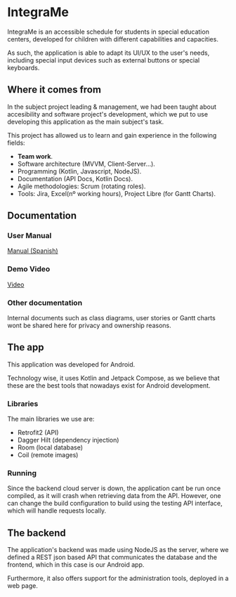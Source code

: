 # IntegraMe
IntegraMe is an accessible schedule for students in special education centers, developed for children with
different capabilities and capacities.

As such, the application is able to adapt its UI/UX to the user's needs, including special input devices
such as external buttons or special keyboards.

## Where it comes from
In the subject project leading & management, we had been taught about accesibility and software project's
development, which we put to use developing this application as the main subject's task.

This project has allowed us to learn and gain experience in the following fields:
- **Team work**.
- Software architecture (MVVM, Client-Server...).
- Programming (Kotlin, Javascript, NodeJS).
- Documentation (API Docs, Kotlin Docs).
- Agile methodologies: Scrum (rotating roles).
- Tools: Jira, Excel(nº working hours), Project Libre (for Gantt Charts).


## Documentation
### User Manual
[Manual (Spanish)](./docs/IntegraMe%20-%20Manual%20de%20usuario.pdf)

### Demo Video
[Video](https://drive.google.com/file/d/1_YsjN3gcTFMF-7AKU8YTBJ_OMu0nzLfL/view?usp=sharing "IntegraMe Demo")

### Other documentation
Internal documents such as class diagrams, user stories or Gantt charts wont be shared here for privacy and ownership reasons.


## The app
This application was developed for Android. 

Technology wise, it uses Kotlin and Jetpack Compose, as we believe that these are the best
tools that nowadays exist for Android development.

### Libraries
The main libraries we use are:
- Retrofit2 (API)
- Dagger Hilt (dependency injection)
- Room (local database)
- Coil (remote images)

### Running
Since the backend cloud server is down, the application cant be run once compiled, as it will crash when retrieving data from the API.
However, one can change the build configuration to build using the testing API interface, which will handle requests locally.


## The backend
The application's backend was made using NodeJS as the server, where we defined a REST json based
API that communicates the database and the frontend, which in this case is our Android app.

Furthermore, it also offers support for the administration tools, deployed in a web page.
